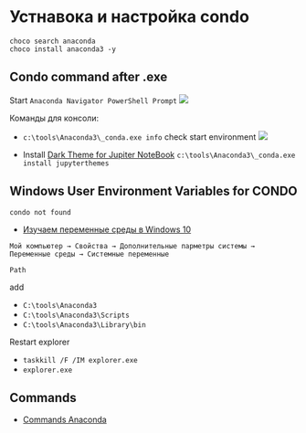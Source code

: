 # Устнавока и настройка condo

```
choco search anaconda
choco install anaconda3 -y
```

## Condo command after .exe 

Start ```Anaconda Navigator PowerShell Prompt``` ![](./img/condo_navigator.png) 

Команды для консоли:
- ```c:\tools\Anaconda3\_conda.exe info``` check start environment
![](./img/condo_info.png)

- Install [Dark Theme for Jupiter NoteBook](https://github.com/dunovank/jupyter-themes) ```c:\tools\Anaconda3\_conda.exe install jupyterthemes```

## Windows User Environment Variables for CONDO

```condo not found```

- [Изучаем переменные среды в Windows 10](https://lumpics.ru/environment-variables-in-windows-10/)

```Мой компьютер → Свойства → Дополнительные парметры системы → Переменные среды → Системные переменные```

```Path```

add
- ```C:\tools\Anaconda3```
- ```C:\tools\Anaconda3\Scripts```
- ```C:\tools\Anaconda3\Library\bin```

Restart explorer
- ```taskkill /F /IM explorer.exe```
- ```explorer.exe```

## Commands

- [Commands Anaconda](https://docs.anaconda.com/anaconda-cloud/commandreference/)